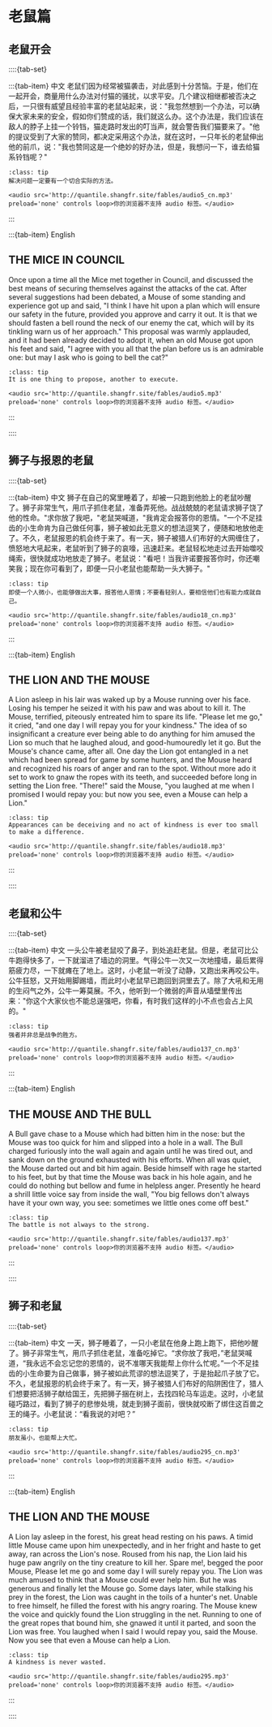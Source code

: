# 老鼠篇

## 老鼠开会


::::{tab-set}

:::{tab-item} 中文
老鼠们因为经常被猫袭击，对此感到十分苦恼。于是，他们在一起开会，商量用什么办法对付猫的骚扰，以求平安。几个建议相继都被否决之后，一只很有威望且经验丰富的老鼠站起来，说："我忽然想到一个办法，可以确保大家未来的安全，假如你们赞成的话，我们就这么办。这个办法是，我们应该在敌人的脖子上挂一个铃铛，猫走路时发出的叮当声，就会警告我们猫要来了。"他的提议受到了大家的赞同，都决定采用这个办法，就在这时，一只年长的老鼠伸出他的前爪，说："我也赞同这是一个绝妙的好办法，但是，我想问一下，谁去给猫系铃铛呢？"

```{admonition} **寓意**
:class: tip
解决问题一定要有一个切合实际的方法。

<audio src='http://quantile.shangfr.site/fables/audio5_cn.mp3' preload='none' controls loop>你的浏览器不支持 audio 标签。</audio>

```


:::

:::{tab-item} English
## THE MICE IN COUNCIL

Once upon a time all the Mice met together in Council, and discussed the best means of securing themselves against the attacks of the cat. After several suggestions had been debated, a Mouse of some standing and experience got up and said, "I think I have hit upon a plan which will ensure our safety in the future, provided you approve and carry it out. It is that we should fasten a bell round the neck of our enemy the cat, which will by its tinkling warn us of her approach." This proposal was warmly applauded, and it had been already decided to adopt it, when an old Mouse got upon his feet and said, "I agree with you all that the plan before us is an admirable one: but may I ask who is going to bell the cat?"

```{admonition} **Moral**
:class: tip
It is one thing to propose, another to execute.

<audio src='http://quantile.shangfr.site/fables/audio5.mp3' preload='none' controls loop>你的浏览器不支持 audio 标签。</audio>

```


:::

::::
## 狮子与报恩的老鼠


::::{tab-set}

:::{tab-item} 中文
狮子在自己的窝里睡着了，却被一只跑到他脸上的老鼠吵醒了。狮子非常生气，用爪子抓住老鼠，准备弄死他。战战兢兢的老鼠请求狮子饶了他的性命。"求你放了我吧，"老鼠哭喊道，"我肯定会报答你的恩情。"一个不足挂齿的小生命肯为自己做任何事，狮子被如此无意义的想法逗笑了，便随和地放他走了。不久，老鼠报恩的机会终于来了。有一天，狮子被猎人们布好的大网缠住了，愤怒地大吼起来，老鼠听到了狮子的哀嚎，迅速赶来。老鼠轻松地走过去开始噬咬绳索，很快就成功地放走了狮子。老鼠说："看吧！当我许诺要报答你时，你还嘲笑我；现在你可看到了，即便一只小老鼠也能帮助一头大狮子。"

```{admonition} **寓意**
:class: tip
即使一个人微小，也能够做出大事，报答他人恩情；不要看轻别人，要相信他们也有能力成就自己。

<audio src='http://quantile.shangfr.site/fables/audio18_cn.mp3' preload='none' controls loop>你的浏览器不支持 audio 标签。</audio>

```


:::

:::{tab-item} English
## THE LION AND THE MOUSE

A Lion asleep in his lair was waked up by a Mouse running over his face. Losing his temper he seized it with his paw and was about to kill it. The Mouse, terrified, piteously entreated him to spare its life. "Please let me go," it cried, "and one day I will repay you for your kindness." The idea of so insignificant a creature ever being able to do anything for him amused the Lion so much that he laughed aloud, and good-humouredly let it go. But the Mouse's chance came, after all. One day the Lion got entangled in a net which had been spread for game by some hunters, and the Mouse heard and recognized his roars of anger and ran to the spot. Without more ado it set to work to gnaw the ropes with its teeth, and succeeded before long in setting the Lion free. "There!" said the Mouse, "you laughed at me when I promised I would repay you: but now you see, even a Mouse can help a Lion."

```{admonition} **Moral**
:class: tip
Appearances can be deceiving and no act of kindness is ever too small to make a difference.

<audio src='http://quantile.shangfr.site/fables/audio18.mp3' preload='none' controls loop>你的浏览器不支持 audio 标签。</audio>

```


:::

::::
## 老鼠和公牛


::::{tab-set}

:::{tab-item} 中文
一头公牛被老鼠咬了鼻子，到处追赶老鼠。但是，老鼠可比公牛跑得快多了，一下就溜进了墙边的洞里。气得公牛一次又一次地撞墙，最后累得筋疲力尽，一下就瘫在了地上。这时，小老鼠一听没了动静，又跑出来再咬公牛。公牛狂怒，又开始用脚踢墙，而此时小老鼠早已跑回到洞里去了。除了大吼和无用的生闷气之外，公牛一筹莫展。不久，他听到一个微弱的声音从墙壁里传出来："你这个大家伙也不能总逞强吧，你看，有时我们这样的小不点也会占上风的。"

```{admonition} **寓意**
:class: tip
强者并非总是战争的胜方。

<audio src='http://quantile.shangfr.site/fables/audio137_cn.mp3' preload='none' controls loop>你的浏览器不支持 audio 标签。</audio>

```


:::

:::{tab-item} English
## THE MOUSE AND THE BULL

A Bull gave chase to a Mouse which had bitten him in the nose: but the Mouse was too quick for him and slipped into a hole in a wall. The Bull charged furiously into the wall again and again until he was tired out, and sank down on the ground exhausted with his efforts. When all was quiet, the Mouse darted out and bit him again. Beside himself with rage he started to his feet, but by that time the Mouse was back in his hole again, and he could do nothing but bellow and fume in helpless anger. Presently he heard a shrill little voice say from inside the wall, "You big fellows don't always have it your own way, you see: sometimes we little ones come off best."

```{admonition} **Moral**
:class: tip
The battle is not always to the strong.

<audio src='http://quantile.shangfr.site/fables/audio137.mp3' preload='none' controls loop>你的浏览器不支持 audio 标签。</audio>

```


:::

::::
## 狮子和老鼠


::::{tab-set}

:::{tab-item} 中文
一天，狮子睡着了，一只小老鼠在他身上跑上跑下，把他吵醒了。狮子非常生气，用爪子抓住老鼠，准备吃掉它。“求你放了我吧，”老鼠哭喊道，“我永远不会忘记您的恩情的，说不准哪天我能帮上你什么忙呢。”一个不足挂齿的小生命要为自己做事，狮子被如此荒谬的想法逗笑了，于是抬起爪子放了它。不久，老鼠报恩的机会终于来了。有一天，狮子被猎人们布好的陷阱困住了，猎人们想要把活狮子献给国王，先把狮子捆在树上，去找四轮马车运走。这时，小老鼠碰巧路过，看到了狮子的悲惨处境，就走到狮子面前，很快就咬断了绑住这百兽之王的绳子。小老鼠说：“看我说的对吧？”

```{admonition} **寓意**
:class: tip
朋友虽小，也能帮上大忙。

<audio src='http://quantile.shangfr.site/fables/audio295_cn.mp3' preload='none' controls loop>你的浏览器不支持 audio 标签。</audio>

```


:::

:::{tab-item} English
## THE LION AND THE MOUSE

A Lion lay asleep in the forest, his great head resting on his paws. A timid little Mouse came upon him unexpectedly, and in her fright and haste to get away, ran across the Lion's nose. Roused from his nap, the Lion laid his huge paw angrily on the tiny creature to kill her. Spare me!, begged the poor Mouse, Please let me go and some day I will surely repay you. The Lion was much amused to think that a Mouse could ever help him. But he was generous and finally let the Mouse go. Some days later, while stalking his prey in the forest, the Lion was caught in the toils of a hunter's net. Unable to free himself, he filled the forest with his angry roaring. The Mouse knew the voice and quickly found the Lion struggling in the net. Running to one of the great ropes that bound him, she gnawed it until it parted, and soon the Lion was free. You laughed when I said I would repay you, said the Mouse. Now you see that even a Mouse can help a Lion.

```{admonition} **Moral**
:class: tip
A kindness is never wasted.

<audio src='http://quantile.shangfr.site/fables/audio295.mp3' preload='none' controls loop>你的浏览器不支持 audio 标签。</audio>

```


:::

::::
